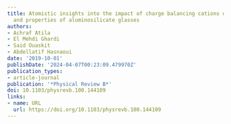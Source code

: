 ```yaml
---
title: Atomistic insights into the impact of charge balancing cations on the structure
  and properties of aluminosilicate glasses
authors:
- Achraf Atila
- El Mehdi Ghardi
- Said Ouaskit
- Abdellatif Hasnaoui
date: '2019-10-01'
publishDate: '2024-04-07T00:23:09.479970Z'
publication_types:
- article-journal
publication: '*Physical Review B*'
doi: 10.1103/physrevb.100.144109
links:
- name: URL
  url: https://doi.org/10.1103/physrevb.100.144109
---
```

